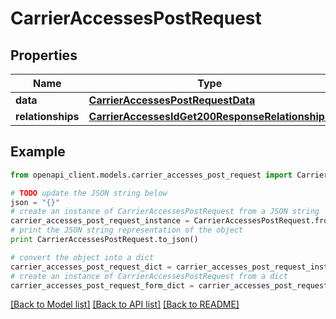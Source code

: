 # CarrierAccessesPostRequest


## Properties
Name | Type | Description | Notes
------------ | ------------- | ------------- | -------------
**data** | [**CarrierAccessesPostRequestData**](CarrierAccessesPostRequestData.md) |  | [optional] 
**relationships** | [**CarrierAccessesIdGet200ResponseRelationships**](CarrierAccessesIdGet200ResponseRelationships.md) |  | [optional] 

## Example

```python
from openapi_client.models.carrier_accesses_post_request import CarrierAccessesPostRequest

# TODO update the JSON string below
json = "{}"
# create an instance of CarrierAccessesPostRequest from a JSON string
carrier_accesses_post_request_instance = CarrierAccessesPostRequest.from_json(json)
# print the JSON string representation of the object
print CarrierAccessesPostRequest.to_json()

# convert the object into a dict
carrier_accesses_post_request_dict = carrier_accesses_post_request_instance.to_dict()
# create an instance of CarrierAccessesPostRequest from a dict
carrier_accesses_post_request_form_dict = carrier_accesses_post_request.from_dict(carrier_accesses_post_request_dict)
```
[[Back to Model list]](../README.md#documentation-for-models) [[Back to API list]](../README.md#documentation-for-api-endpoints) [[Back to README]](../README.md)


